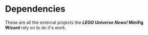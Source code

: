 Dependencies
============

These are all the external projects the **_LEGO Universe News!_ Minifig Wizard** rely on to do it's work.
